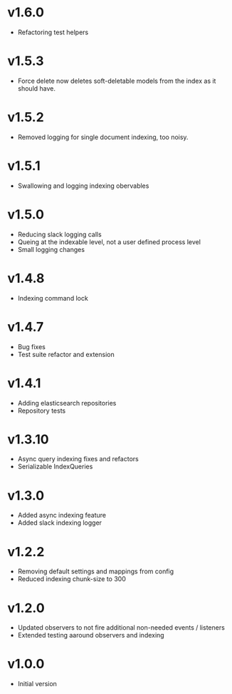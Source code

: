 # v1.6.0

- Refactoring test helpers

# v1.5.3

- Force delete now deletes soft-deletable models from the index as it should have.

# v1.5.2

- Removed logging for single document indexing, too noisy.

# v1.5.1

- Swallowing and logging indexing obervables

# v1.5.0

- Reducing slack logging calls
- Queing at the indexable level, not a user defined process level
- Small logging changes

# v1.4.8

- Indexing command lock

# v1.4.7

- Bug fixes
- Test suite refactor and extension

# v1.4.1

- Adding elasticsearch repositories
- Repository tests

# v1.3.10

- Async query indexing fixes and refactors
- Serializable IndexQueries

# v1.3.0

- Added async indexing feature
- Added slack indexing logger

# v1.2.2

- Removing default settings and mappings from config
- Reduced indexing chunk-size to 300

# v1.2.0

- Updated observers to not fire additional non-needed events / listeners
- Extended testing aaround observers and indexing

# v1.0.0

- Initial version